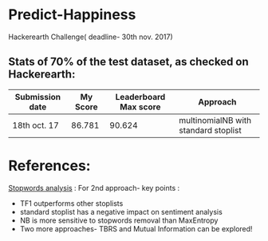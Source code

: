 # Predict-Happiness
Hackerearth Challenge( deadline- 30th nov. 2017)

## Stats of 70% of the test dataset, as checked on Hackerearth:

Submission date| My Score  | Leaderboard Max score | Approach
----------- | ------------- | ------------- | ---------------
18th oct. 17| 86.781  | 90.624 | multinomialNB with standard stoplist


# References:
[Stopwords analysis](http://www.lrec-conf.org/proceedings/lrec2014/pdf/292_Paper.pdf) : For 2nd approach- key points :
 * TF1 outperforms other stoplists
 * standard stoplist has a negative impact on sentiment analysis
 * NB is more sensitive to stopwords removal than MaxEntropy
 * Two more approaches- TBRS and Mutual Information can be explored!


